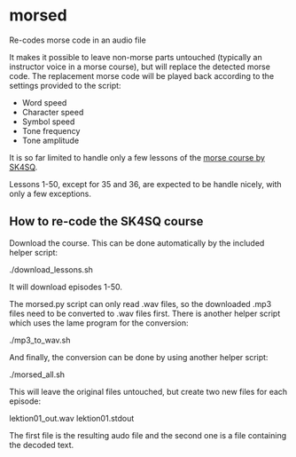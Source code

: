 # morsed
Re-codes morse code in an audio file

It makes it possible to leave non-morse parts untouched (typically
an instructor voice in a morse course), but will replace the detected
morse code. The replacement morse code will be played back according
to the settings provided to the script:

 * Word speed
 * Character speed
 * Symbol speed
 * Tone frequency
 * Tone amplitude

It is so far limited to handle only a few lessons of the [morse course
by SK4SQ](http://www.sk4sq.net/cwkurs.shtm).

Lessons 1-50, except for 35 and 36, are expected to be handle nicely,
with only a few exceptions.

## How to re-code the SK4SQ course

Download the course. This can be done automatically by the included
helper script:

  ./download\_lessons.sh

It will download episodes 1-50.

The morsed.py script can only read .wav files, so the downloaded
.mp3 files need to be converted to .wav files first. There is another
helper script which uses the lame program for the conversion:

  ./mp3\_to\_wav.sh

And finally, the conversion can be done by using another helper script:

  ./morsed\_all.sh

This will leave the original files untouched, but create two new
files for each episode:

  lektion01\_out.wav
  lektion01.stdout

The first file is the resulting audo file and the second one
is a file containing the decoded text.
